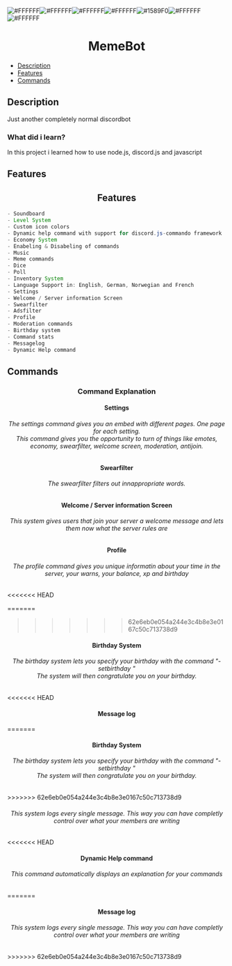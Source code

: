 

![#FFFFFF](https://via.placeholder.com/15/000000/FFFFFF?text=M)![#FFFFFF](https://via.placeholder.com/15/000000/FFFFFF?text=E)![#FFFFFF](https://via.placeholder.com/15/000000/FFFFFF?text=M)![#FFFFFF](https://via.placeholder.com/15/000000/FFFFFF?text=E)![#1589F0](https://via.placeholder.com/15/000000/FFFFFF?text=B)![#FFFFFF](https://via.placeholder.com/15/000000/FFFFFF?text=O)![#FFFFFF](https://via.placeholder.com/15/000000/FFFFFF?text=T)
<h1 align="center"><strong>MemeBot</strong></h1>

* [Description](#description)
* [Features](#features)
* [Commands](#commands)


## Description

<p align="left">Just another completely normal discordbot</p>


<h3 align="left"><strong>What did i learn?</strong></h3>

<p align="left">In this project i learned how to use node.js, discord.js and javascript</p>

## Features
<h2 align="center"><strong>Features</strong></h2>

```java
- Soundboard
- Level System
- Custom icon colors
- Dynamic help command with support for discord.js-commando framework
- Economy System
- Enabeling & Disabeling of commands
- Music
- Meme commands
- Dice
- Poll
- Inventory System
- Language Support in: English, German, Norwegian and French
- Settings
- Welcome / Server information Screen
- Swearfilter
- Adsfilter
- Profile
- Moderation commands
- Birthday system
- Command stats
- Messagelog
- Dynamic Help command
```

## Commands
<h3 align="center"><strong>Command Explanation</strong></h3>

<h4 align="center"><b>Settings</b></h4>
        
<h6 align="center">The settings command gives you an embed with different pages. One page for each setting.<br>This command gives you the opportunity to turn of things like emotes, economy, swearfilter, welcome screen, moderation, antijoin.</h6>

<h4 align="center"><b>Swearfilter</b></h4>

<h6 align="center">The swearfilter filters out innappropriate words.</h6>
        
<h4 align="center"><b>Welcome / Server information Screen</b></h4>

        
<h6 align="center">This system gives users that join your server a welcome message and lets them now what the server rules are</h6>


    
<h4 align="center"><b>Profile</b></h4>
     
<h6 align="center">The profile command gives you unique informatin about your time in the server, your warns, your balance, xp and birthday</h6>
<<<<<<< HEAD


=======
>>>>>>> 62e6eb0e054a244e3c4b8e3e0167c50c713738d9


<h4 align="center"><b>Birthday System</b></h4>
   
<h6 align="center">The birthday system lets you specify your birthday with the command "-setbirthday <date>"<br>The system will then congratulate you on your birthday.</h6>


<<<<<<< HEAD
<h4 align="center"><b>Message log</b></h4>
=======
<h4 align="center"><b>Birthday System</b></h4>
   
<h6 align="center">The birthday system lets you specify your birthday with the command "-setbirthday <date>"<br>The system will then congratulate you on your birthday.</h6>
>>>>>>> 62e6eb0e054a244e3c4b8e3e0167c50c713738d9

<h6 align="center">This system logs every single message. This way you can have completly control over what your members are writing</h6>

<<<<<<< HEAD
<h4 align="center"><b>Dynamic Help command</b></h4>

<h6 align="center">This command automatically displays an explanation for your commands</h6>
=======
<h4 align="center"><b>Message log</b></h4>

<h6 align="center">This system logs every single message. This way you can have completly control over what your members are writing</h6>
>>>>>>> 62e6eb0e054a244e3c4b8e3e0167c50c713738d9

